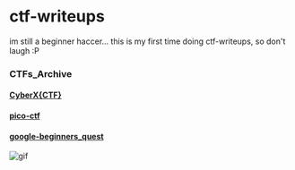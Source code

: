 # ctf-writeups

im still a beginner haccer...
this is my first time doing ctf-writeups, so don't laugh :P

### CTFs_Archive
#### [CyberX{CTF}](cyberx_ctf/cyberx-ctf.md)
#### [pico-ctf](pico-ctf/pico-ctf.md)
#### [google-beginners_quest](/google-beginners_quest/google-beginners_quest.md)


![gif](https://www.textures4photoshop.com/tex/thumbs/matrix-code-animation-gif-free-animated-background-716.gif)
